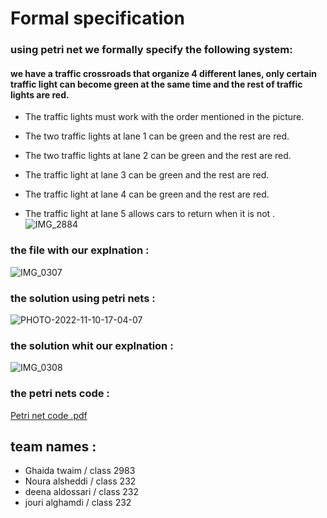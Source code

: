 # Formal specification 
### using petri net we formally specify the following system:
#### we have a traffic crossroads that organize 4 different lanes, only certain traffic light can become green at the same time and the rest of traffic lights are red.
- The traffic lights must work with the order mentioned in the picture.

- The two traffic lights at lane 1 can be green and the rest are red.

- The two traffic lights at lane 2 can be green and the rest are red.

- The traffic light at lane 3 can be green and the rest are red.

- The traffic light at lane 4 can be green and the rest are red.

- The traffic light at lane 5 allows cars to return when it is not .
![IMG_2884](https://user-images.githubusercontent.com/118053816/201666200-17eef1dc-65ed-4ddb-9149-9b53de8ac21c.jpeg)

### the file with our explnation :
![IMG_0307](https://user-images.githubusercontent.com/118053816/201664109-da4dddfe-85e8-4d78-bf48-0bbdba16776f.jpeg)
### the solution using petri nets : 
![PHOTO-2022-11-10-17-04-07](https://user-images.githubusercontent.com/118053816/201664318-c511ca56-655b-4e77-afea-e315a8b2a306.jpeg)
### the solution whit our explnation :
![IMG_0308](https://user-images.githubusercontent.com/118053816/201664566-00e9f051-3484-4fb3-bb3c-d1a5709c0759.jpeg)
### the petri nets code : 
[Petri net code .pdf](https://github.com/psau-edu-sa/se3131-practical-project-gndj_2/files/10003112/Petri.net.code.pdf)
## team names : 
- Ghaida twaim / class 2983 
- Noura alsheddi / class 232 
- deena aldossari / class 232 
- jouri alghamdi / class 232 
